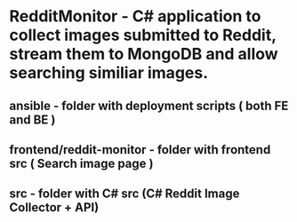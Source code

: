 # RedditMonitor - C# application to collect images submitted to Reddit, stream them to MongoDB and allow searching similiar images.

## ansible - folder with deployment scripts ( both FE and BE )

## frontend/reddit-monitor - folder with frontend src ( Search image page )

## src - folder with C# src (C# Reddit Image Collector + API)
